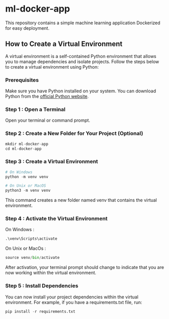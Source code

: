 # ml-docker-app

This repository contains a simple machine learning application Dockerized for easy deployment.

## How to Create a Virtual Environment

A virtual environment is a self-contained Python environment that allows you to manage dependencies and isolate projects. Follow the steps below to create a virtual environment using Python:

### Prerequisites

Make sure you have Python installed on your system. You can download Python from the [official Python website](https://www.python.org/).

### Step 1 : Open a Terminal

Open your terminal or command prompt.

### Step 2 : Create a New Folder for Your Project (Optional)

```python
mkdir ml-docker-app
cd ml-docker-app
```

### Step 3 : Create a Virtual Environment

```python
# On Windows
python -m venv venv

# On Unix or MacOS
python3 -m venv venv
```

This command creates a new folder named venv that contains the virtual environment.

### Step 4 : Activate the Virtual Environment

On Windows : 

```python
.\venv\Scripts\activate
```

On Unix or MacOs : 

```python
source venv/bin/activate
```

After activation, your terminal prompt should change to indicate that you are now working within the virtual environment.

### Step 5 : Install Dependencies

You can now install your project dependencies within the virtual environment. For example, if you have a requirements.txt file, run:

```python
pip install -r requirements.txt
```